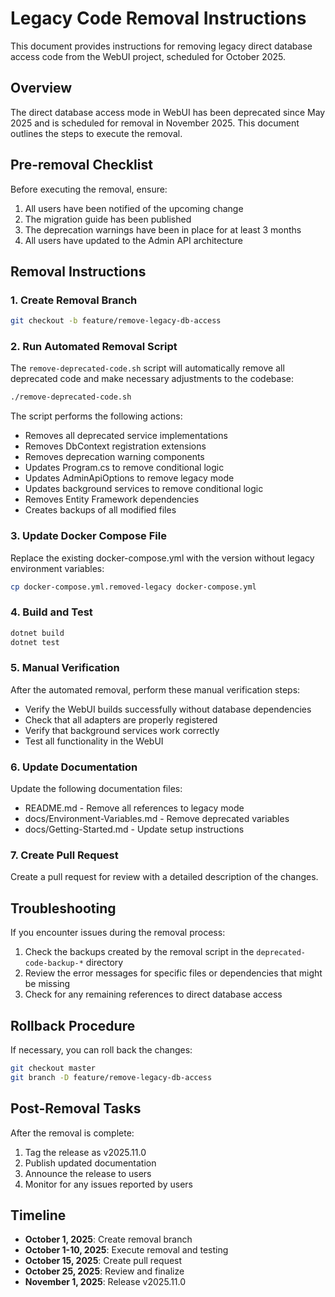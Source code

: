 # Legacy Code Removal Instructions

This document provides instructions for removing legacy direct database access code from the WebUI project, scheduled for October 2025.

## Overview

The direct database access mode in WebUI has been deprecated since May 2025 and is scheduled for removal in November 2025. This document outlines the steps to execute the removal.

## Pre-removal Checklist

Before executing the removal, ensure:

1. All users have been notified of the upcoming change
2. The migration guide has been published
3. The deprecation warnings have been in place for at least 3 months
4. All users have updated to the Admin API architecture

## Removal Instructions

### 1. Create Removal Branch

```bash
git checkout -b feature/remove-legacy-db-access
```

### 2. Run Automated Removal Script

The `remove-deprecated-code.sh` script will automatically remove all deprecated code and make necessary adjustments to the codebase:

```bash
./remove-deprecated-code.sh
```

The script performs the following actions:

- Removes all deprecated service implementations
- Removes DbContext registration extensions
- Removes deprecation warning components
- Updates Program.cs to remove conditional logic
- Updates AdminApiOptions to remove legacy mode
- Updates background services to remove conditional logic
- Removes Entity Framework dependencies
- Creates backups of all modified files

### 3. Update Docker Compose File

Replace the existing docker-compose.yml with the version without legacy environment variables:

```bash
cp docker-compose.yml.removed-legacy docker-compose.yml
```

### 4. Build and Test

```bash
dotnet build
dotnet test
```

### 5. Manual Verification

After the automated removal, perform these manual verification steps:

- Verify the WebUI builds successfully without database dependencies
- Check that all adapters are properly registered
- Verify that background services work correctly
- Test all functionality in the WebUI

### 6. Update Documentation

Update the following documentation files:

- README.md - Remove all references to legacy mode
- docs/Environment-Variables.md - Remove deprecated variables
- docs/Getting-Started.md - Update setup instructions

### 7. Create Pull Request

Create a pull request for review with a detailed description of the changes.

## Troubleshooting

If you encounter issues during the removal process:

1. Check the backups created by the removal script in the `deprecated-code-backup-*` directory
2. Review the error messages for specific files or dependencies that might be missing
3. Check for any remaining references to direct database access

## Rollback Procedure

If necessary, you can roll back the changes:

```bash
git checkout master
git branch -D feature/remove-legacy-db-access
```

## Post-Removal Tasks

After the removal is complete:

1. Tag the release as v2025.11.0
2. Publish updated documentation
3. Announce the release to users
4. Monitor for any issues reported by users

## Timeline

- **October 1, 2025**: Create removal branch
- **October 1-10, 2025**: Execute removal and testing
- **October 15, 2025**: Create pull request
- **October 25, 2025**: Review and finalize
- **November 1, 2025**: Release v2025.11.0